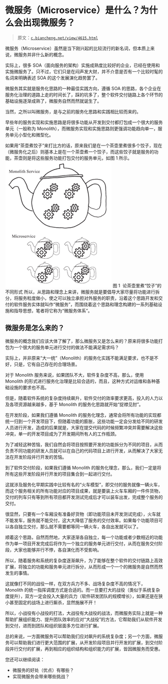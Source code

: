 # 微服务（Microservice）是什么？为什么会出现微服务？

> 原文：[`c.biancheng.net/view/4615.html`](http://c.biancheng.net/view/4615.html)

微服务（Microservice）虽然是当下刚兴起的比较流行的新名词，但本质上来说，微服务并非什么新的概念。

实际上，很多 SOA（面向服务的架构）实施成熟度比较好的企业，已经在使用和实施微服务了。只不过，它们只是在闷声发大财，并不介意是否有一个比较时髦的名词来明确表述 SOA 的这个发展演化趋势罢了。

微服务其实就是服务化思路的一种最佳实践方向，遵循 SOA 的思路，各个企业在服务化治理的道路上走的时间长了，踩的坑多了，整个软件交付链路上各个环节的基础设施逐渐成熟了，微服务自然而然就诞生了。

当然，之所以叫微服务，是与之前的服务化思路和实践相比较而来的。

早些年的服务实现和实施思路是将很多功能从开发到交付都打包成一个很大的服务单元（一般称为 Monolith），而微服务实现和实施思路则更强调功能趋向单一，服务单元小型化和微型化。

如果用“茶壶煮饺子”来打比方的话，原来我们是在一个茶壶里煮很多个饺子，现在（微服务化之后）则基本上是在一个茶壶煮一个饺子，而这些饺子就是服务的功能，茶壶则是将这些服务功能打包交付的服务单元，如图 1 所示。
![论茶壶里煮“饺子”的不同形式](img/840401594bcb05f1ddf101e88ff6b509.png)
图 1  论茶壶里煮“饺子”的不同形式
所以，从思路和理念上来讲，微服务就是要倡导大家尽量将功能进行拆分，将服务粒度做小，使之可以独立承担对外服务的职责，沿着这个思路开发和交付的软件服务实体就叫作“微服务”，而围绕着这个思路和理念构建的一系列基础设施和指导思想，笔者将它称为“微服务体系”。

## 微服务是怎么来的？

微服务的概念我们应该大体了解了，那么微服务又是怎么来的？原来将很多功能打包为一个很大的服务单元进行交付的做法不能满足需求吗？

实际上，并非原来“大一统”（Monolith）的服务化实践不能满足要求，也不是不好，只是，它有自己存在的合理场景。

对于 Monolith 服务来说，如果团队不大，软件复杂度不高，那么，使用 Monolith 的形式进行服务化治理是比较合适的，而且，这种方式对运维和各种基础设施的要求也不高。

但是，随着软件系统的复杂度持续飙升，软件交付的效率要求更高，投入的人力以及各项资源越来越多，基于 Monolith 的服务化思路就开始“捉襟见肘”。

在开发阶段，如果我们遵循 Monolith 的服务化理念，通常会将所有功能的实现都统一归到一个开发项目下，但随着功能的膨胀，这些功能一定会分发给不同的研发人员进行开发，造成的后果就是，大家在提交代码的时候频繁冲突并需要解决这些冲突，单一的开发项目成为了开发期间所有人的工作瓶颈。

为了减轻这种苦恼，我们自然会将项目按照要开发的功能拆分为不同的项目，从而负责不同功能的研发人员就可以在自己的代码项目上进行开发，从而解决了大家无法在开发阶段并行开发的苦恼。

到了软件交付阶段，如果我们遵循 Monolith 的服务化理念，那么，我们一定是将所有这些开发阶段并行开发的项目集合到一起进行交付。

这就涉及服务化早期实践中比较有名的“火车模型”，即交付的服务就像一辆火车，而这个服务相关的所有功能对应的项目成果，就是要装上火车车厢的一件件货物，交付的列车只有等到所有项目都开发测试完成后才可以装车出发，完成整个服务的交付。

很显然，只要有一个车厢没有准备好货物（即功能项目未开发测试完成），火车就不能发车，服务就不能交付，这大大降低了服务的交付效率。如果每个功能项目可以各自独立交付，那么就不需要都等同一辆火车，各自出发就可以了。

顺着这个思路，自然而然地，大家逐渐各自独立，每一个功能或者少数相近的功能作为单一项目开发完成后将作为一个独立的服务单元进行交付，从而在服务交付阶段，大家也能够并行不悖，各自演化而不受影响。

所以，随着服务和系统的复杂度逐渐飙升，为了能够在整个软件的交付链路上高效扩展，将独立的功能和服务单元进行拆分，从而形成一个一个的微服务是自然而然发生的事情。

这就像打不同的战役一样，在双方兵力不多、战场复杂度不高的情况下，Monolith 的统一指挥调度方式是合适的。而一旦要打大的战役（类似于系统复杂度提升），双方一定会投入大量的兵力（软件研发团队的规模增长），如果还是在狭小甚至固定的战场上进行厮杀，显然施展不开！

所以，小战役有小战役的打法，大战役有大战役的战法，而微服务实际上就是一种帮助扩展组织能力、提升团队效率的应对“大战役”的方法，它帮助我们从软件开发到交付，进而到团队和组织层面多方位进行扩展。

总的来说，一方面微服务可以帮助我们应对飙升的系统复杂度；另一个方面，微服务可以帮助我们进行更大范围的扩展，从开发阶段项目并行开发的扩展，到交付阶段并行交付的扩展，再到相应的组织结构和组织能力的扩展，皆因微服务而受惠。

您还可以继续阅读：

*   微服务的好处（优点）有哪些？
*   实现微服务会带来哪些挑战？